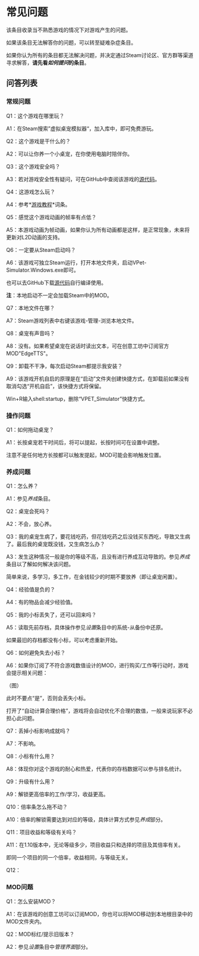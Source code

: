 # 常见问题

该条目收录当不熟悉游戏的情况下对游戏产生的问题。

如果该条目无法解答你的问题，可以转至疑难杂症条目。

如果你认为所有的条目都无法解决问题，并决定通过Steam讨论区、官方群等渠道寻求解答，**请先看*如何提问*的条目**。



## 问答列表

### 常规问题

Q1：这个游戏在哪里玩？

A1：在Steam搜索”虚拟桌宠模拟器“，加入库中，即可免费游玩。



Q2：这个游戏是干什么的？

A2：可以让你养一个小桌宠，在你使用电脑时陪伴你。



Q3：这个游戏安全吗？

A3：若对游戏安全性有疑问，可在GitHub中查阅该游戏的[源代码](https://github.com/LorisYounger/VPet)。



Q4：这游戏怎么玩？

A4：参考*[游戏教程](../README.md)*词条。



Q5：感觉这个游戏动画的帧率有点低？

A5：本游戏动画为帧动画，如果你认为所有动画都是这样，是正常现象，未来将更新对L2D动画的支持。



Q6：一定要从Steam启动吗？

A6：该游戏可独立Steam运行，打开本地文件夹，启动VPet-Simulator.Windows.exe即可。

也可以去GitHub下载[源代码](https://github.com/LorisYounger/VPet)自行编译使用。

**注**：本地启动不一定会加载Steam中的MOD。



Q7：本地文件在哪？

A7：Steam游戏列表中右键该游戏-管理-浏览本地文件。



Q8：桌宠有声音吗？

A8：没有。如果希望桌宠在说话时读出文本，可在创意工坊中订阅官方MOD"EdgeTTS"。



Q9：卸载不干净，每次启动Steam都提示我安装？

A9：该游戏开机自启的原理是在“启动”文件夹创建快捷方式，在卸载前如果没有取消勾选“开机自启”，该快捷方式将保留。

Win+R输入shell:startup，删除“VPET_Simulator”快捷方式。

### 操作问题

Q1：如何拖动桌宠？

A1：长按桌宠若干时间后，将可以提起，长按时间可在设置中调整。

注意不是任何地方长按都可以触发提起，MOD可能会影响触发位置。



### 养成问题

Q1：怎么养？

A1：参见*养成*条目。



Q2：桌宠会死吗？

A2：不会，放心养。



Q3：我的桌宠生病了，要花钱吃药，但花钱吃药之后没钱买东西吃，导致又生病了。最后我的桌宠既没钱，又生病怎么办？

A3：发生这种情况一般是你的等级不高，且没有进行养成互动导致的。参见*养成*条目以了解如何解决该问题。

简单来说，多学习，多工作，在金钱较少的时期不要放养（即让桌宠闲置）。



Q4：经验值是负的？

A4：有的物品会减少经验值。



Q5：我的小标丢失了，还可以回来吗？

A5：读取先前存档，具体操作参见*设置*条目中的系统-从备份中还原。

如果最旧的存档都没有小标，可以考虑重新开始。



Q6：如何避免失去小标？

A6：如果你订阅了不符合游戏数值设计的MOD，进行购买/工作等行动时，游戏会提示相关问题：

（图）

此时不要点“是”，否则会丢失小标。

打开了“自动计算合理价格”，游戏将会自动优化不合理的数值，一般来说玩家不必担心此问题。



Q7：丢掉小标影响成就吗？

A7：不影响。



Q8：小标有什么用？

A8：体现你对这个游戏的耐心和热爱，代表你的存档数据可以参与排名统计。



Q9：升级有什么用？

A9：解锁更高倍率的工作/学习，收益更高。



Q10：倍率条怎么拖不动？

A10：倍率的解锁需要达到对应的等级，具体计算方式参见*养成*部分。



Q11：项目收益和等级有关吗？

A11：在1.10版本中，无论等级多少，项目收益只和选择的项目及其倍率有关。

即同一个项目的同一个倍率，收益相同，与等级无关。



Q12：



### MOD问题

Q1：怎么安装MOD？

A1：在该游戏的创意工坊可以订阅MOD，你也可以将MOD移动到本地根目录中的MOD文件夹内。



Q2：MOD标红/提示旧版本？

A2：参见*设置*条目中*管理界面*部分。



